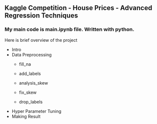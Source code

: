 ## Kaggle Competition - House Prices - Advanced Regression Techniques

### My main code is main.ipynb file. Written with python.

Here is brief overview of the project

+ Intro 
+ Data Preprocessing
    + fill_na
    + add_labels

    + analysis_skew
    + fix_skew

    + drop_labels
+ Hyper Parameter Tuning
+ Making Result